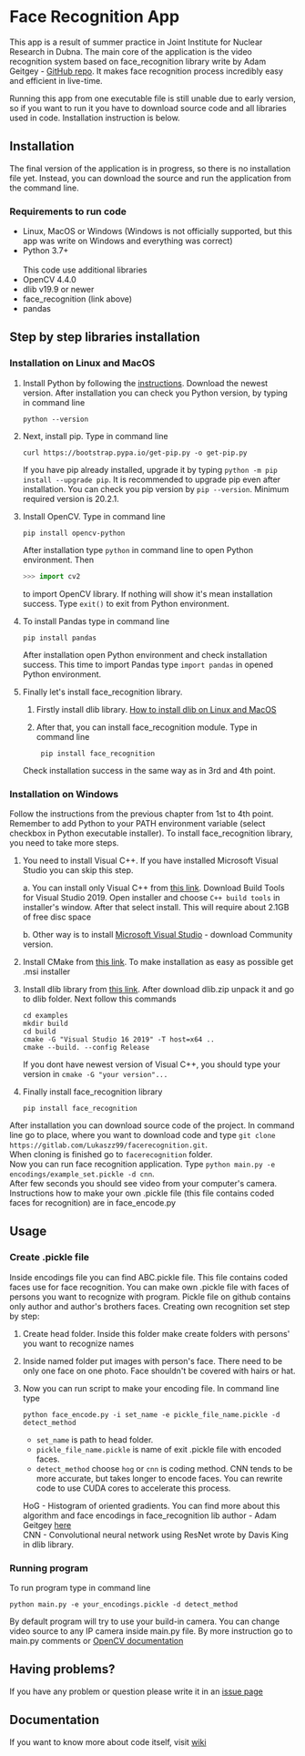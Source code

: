 # Face Recognition App

This app is a result of summer practice in Joint Institute for Nuclear Research in Dubna. The main core of the application is the video recognition system based on face_recognition library write by Adam Geitgey -  [GitHub repo](https://github.com/ageitgey/face_recognition). It makes face recognition process incredibly easy and efficient in live-time.

 Running this app from one executable file is still unable due to early version, so if you want to run it you have to download source code and all libraries used in code. Installation instruction is below.

## Installation

The final version of the application is in progress, so there is no installation file yet. Instead, you can download the source and run the application from the command line. 

### Requirements to run code

- Linux, MacOS or Windows (Windows is not officially supported, but this app was write on Windows and everything was correct)
- Python 3.7+ </br> </br>
This code use additional libraries
- OpenCV 4.4.0
- dlib v19.9 or newer
- face_recognition (link above)
- pandas

## Step by step libraries installation

### Installation on Linux and MacOS

1. Install Python by following the [instructions](https://www.python.org/downloads/). Download the newest version. After installation you can check you Python version, by typing in command line

    ``` shellscript
    python --version
    ```

2. Next, install pip. Type in command line

    ```shellscript
    curl https://bootstrap.pypa.io/get-pip.py -o get-pip.py
    ```

    If you have pip already installed, upgrade it by typing ```python -m pip install --upgrade pip```. It is recommended to upgrade pip even after installation. You can check you pip version by ```pip --version```. Minimum required version is 20.2.1.

3. Install OpenCV. Type in command line

    ``` shellscript
    pip install opencv-python
    ```

    After installation type `python` in command line to open Python environment. Then

     ```python
     >>> import cv2
     ```

      to import OpenCV library. If nothing will show it's mean installation success. Type `exit()` to exit from Python environment.

4. To install Pandas type in command line

     ```shellscript
     pip install pandas
     ```

    After installation open Python environment and check installation success. This time to import Pandas type `import pandas` in opened Python environment.

5. Finally let's install face_recognition library.

    1. Firstly install dlib library. [How to install dlib on Linux and MacOS](https://gist.github.com/ageitgey/629d75c1baac34dfa5ca2a1928a7aeaf)

    2. After that, you can install face_recognition module. Type in command line

        ```shellscript
         pip install face_recognition
        ```

    Check installation success in the same way as in 3rd and 4th point.

### Installation on Windows

Follow the instructions from the previous chapter from 1st to 4th point. Remember to add Python to your PATH environment variable (select checkbox in Python executable installer). To install face_recognition library, you need to take more steps.

1. You need to install Visual C++. If you have installed Microsoft Visual Studio you can skip this step.

    a. You can install only Visual C++ from [this link](https://visualstudio.microsoft.com/downloads/#build-tools-for-visual-studio-2019). Download Build Tools for Visual Studio 2019. Open installer and choose `C++ build tools` in installer's window. After that select install. This will require about 2.1GB of free disc space

    b. Other way is to  install [Microsoft Visual Studio](https://visualstudio.microsoft.com/downloads) - download Community version.

2. Install CMake from [this link](https://cmake.org/download/). To make installation as easy as possible get .msi installer

3. Install dlib library from [this link](http://dlib.net/). After download dlib.zip unpack it and go to dlib folder. Next follow this commands

    ```shellscript
    cd examples
    mkdir build
    cd build
    cmake -G "Visual Studio 16 2019" -T host=x64 ..
    cmake --build. --config Release
    ```

    If you dont have newest version of Visual C++, you should type your version in `cmake -G "your version"...`

4. Finally install face_recognition library

    ```shellscript
    pip install face_recognition
    ```

After installation you can download source code of the project. In command line go to place, where you want to download code and type `git clone https://gitlab.com/Lukaszz99/facerecognition.git`.\
When cloning is finished go to `facerecognition` folder.\
Now you can run face recognition application. Type `python main.py -e encodings/example_set.pickle -d cnn`.\
After few seconds you should see video from your computer's camera.\
Instructions how to make your own .pickle file (this file contains coded faces for recognition) are in face_encode.py

## Usage

### Create .pickle file

Inside encodings file you can find ABC.pickle file. This file contains coded faces use for face recognition. You can make own .pickle file with faces of persons you want to recognize with program. Pickle file on github contains only author and author's brothers faces. Creating own recognition set step by step:

1. Create head folder. Inside this folder make create folders with persons' you want to recognize names
2. Inside named folder put images with person's face. There need to be only one face on one photo. Face shouldn't be covered with hairs or hat.

3. Now you can run script to make your encoding file. In command line type

    ```scripshell
    python face_encode.py -i set_name -e pickle_file_name.pickle -d detect_method
    ```

    - `set_name` is path to head folder.
    - `pickle_file_name.pickle` is name of exit .pickle file with encoded faces.
    - `detect_method` choose `hog` or `cnn` is coding method. CNN tends to be more accurate, but takes longer to encode faces. You can rewrite code to use CUDA cores to accelerate this process.

    HoG - Histogram of oriented gradients. You can find more about this algorithm and face encodings in face_recognition lib author - Adam Geitgey [here](https://medium.com/@ageitgey/machine-learning-is-fun-part-4-modern-face-recognition-with-deep-learning-c3cffc121d78)\
    CNN - Convolutional neural network using ResNet wrote by Davis King in dlib library.

### Running program

To run program type in command line

```shellscript
python main.py -e your_encodings.pickle -d detect_method
```

By default program will try to use your build-in camera. You can change video source to any IP camera inside main.py file. By more instruction go to main.py comments or [OpenCV documentation](https://docs.opencv.org/4.4.0/d8/dfe/classcv_1_1VideoCapture.html#ac4107fb146a762454a8a87715d9b7c96)

## Having problems?

If you have any problem or question please write it in an [issue page](https://gitlab.com/Lukaszz99/facerecognition/-/issues)

## Documentation

If you want to know more about code itself, visit [wiki](https://gitlab.com/Lukaszz99/facerecognition/-/wikis/home)